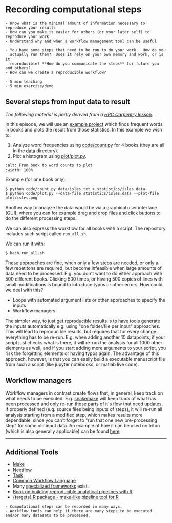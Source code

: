 # Recording computational steps

```{objectives}
- Know what is the minimal amount of information necessary to reproduce your results
- How can you make it easier for others (or your later self) to reproduce your work
- Understand why and when a workflow management tool can be useful
```

```{questions}
- You have some steps that need to be run to do your work.  How do you
  actually run them?  Does it rely on your own memory and work, or is it
  reproducible? **How do you communicate the steps** for future you and others?
- How can we create a reproducible workflow?
```

```{instructor-note}
- 5 min teaching
- 5 min exercise/demo
```

## Several steps from input data to result

_The following material is partly derived from a [HPC Carpentry lesson](https://hpc-carpentry.github.io/hpc-python/)._

In this episode, we will use an [example
project](https://github.com/coderefinery/word-count) which finds frequent
words in books and plots the result from those statistics. In this example we
wish to:

1. Analyze word frequencies using [code/count.py](https://github.com/coderefinery/word-count/blob/main/code/count.py)
   for 4 books
   (they are all in the [data](https://github.com/coderefinery/word-count/tree/main/data) directory).
2. Plot a histogram using [plot/plot.py](https://github.com/coderefinery/word-count/blob/main/plot/plot.py).

```{figure} img/word-count/arrows.png
:alt: From book to word counts to plot
:width: 100%
```

Example (for one book only):

```console
$ python code/count.py data/isles.txt > statistics/isles.data
$ python code/plot.py --data-file statistics/isles.data --plot-file plot/isles.png
```

Another way to analyze the data would be via a graphical user interface (GUI), where you can for example drag and drop files and click buttons to do the different processing steps.

We can also express the workflow for all books with a script. The repository includes such script called `run_all.sh`.

We can run it with:

```console
$ bash run_all.sh
```

These approaches are fine, when only a few steps are needed, or only a few repetitons are required, but become infeasible when large amounts of data need to be processed.
E.g. you don't want to do either approach with 500 different books. Clicking 500 times, or having 500 copies of lines with small modifications is bound to introduce typos or other errors.
How could we deal with this?

- Loops with automated argument lists or other approaches to specify the inputs
- Workflow managers

The simpler way, to just get reproducible results is to have tools generate the inputs automatically e.g. using "one folder/file per input" approaches.
This will lead to reproducible results, but requires that for every change everything has to be re-run. E.g. when adding another 10 datapoints, if your script just checks
what is there, it will re-run the analysis for all 1000 other elements as well, and if you start adding more arguments to your script, you risk the forgetting elements or
having typos again.
The advantage of this approach, however, is that you can easily build a executable manuscript file from such a script (like jupyter notebooks, or matlab live code).

## Workflow managers

Workflow managers in contrast create flows that, in general, keep track on what needs to be executed. E.g. [snakemake](https://snakemake.readthedocs.io/)
will keep track of what has been processed and only re-run those parts of it's flow that need updates.
If properly defined (e.g. source files being inputs of steps), it will re-run all analysis starting from a modified step, which makes
results more dependable, since you can't forget to "run that one new pre-processing step" for some old input data.
An example of how it can be used on triton (which is also generally applicable) can be found [here](https://github.com/AaltoRSE/snakemake-triton-example)

---

## Additional Tools

- [Make](https://www.gnu.org/software/make/)
- [Nextflow](https://www.nextflow.io/)
- [Task](https://taskfile.dev/)
- [Common Workflow Language](https://www.commonwl.org/)
- Many [specialized frameworks](https://github.com/common-workflow-language/common-workflow-language/wiki/Existing-Workflow-systems) exist.
- [Book on building reproducible analytical pipelines with R](https://raps-with-r.dev/)
- [{targets} R package - make-like pipeline tool for R](https://books.ropensci.org/targets/)

```{keypoints}
- Computational steps can be recorded in many ways.
- Workflow tools can help if there are many steps to be executed and/or many datasets to be processed.
```
